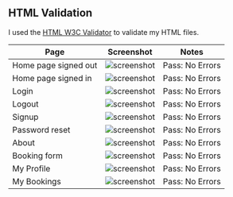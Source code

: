 ## HTML Validation

I used the [HTML W3C Validator](https://validator.w3.org) to validate my HTML files.

| Page | Screenshot | Notes |
| --- |--- | --- |
| Home page signed out | ![screenshot](documentation/validation/w3-home-page-signed-out.png)| Pass: No Errors |
| Home page signed in| ![screenshot](documentation/validation/w3-home-page-signed-in.png)| Pass: No Errors |
| Login| ![screenshot](documentation/validation/w3-login.png)| Pass: No Errors |
| Logout| ![screenshot](documentation/validation/w3-logout.png)| Pass: No Errors |
| Signup| ![screenshot](documentation/validation/w3-home-page-signed-out.png)| Pass: No Errors |
| Password reset| ![screenshot](documentation/validation/w3-password-reset.png)| Pass: No Errors |
| About| ![screenshot](documentation/validation/w3-about.png)| Pass: No Errors |
| Booking form| ![screenshot](documentation/validation/w3-book.png)| Pass: No Errors |
| My Profile| ![screenshot](documentation/validation/w3-profile.png)| Pass: No Errors |
| My Bookings| ![screenshot](documentation/validation/w3-my-bookings.png)| Pass: No Errors |